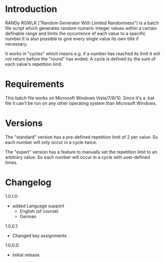 # Introduction

RANDy RGWLR ("Random Generator With Limited Randomness") is a batch file script which 
generates random numeric integer values within a certain definable range and limits the 
occurrence of each value to a specific number.It is also possible to give every single 
value its own title if necessary.

It works in "cycles" which means e.g. if a number has reached its limit it will not 
return before the "round" has ended. A cycle is defined by the sum of each value's 
repetition limit.

# Requirements

This batch file works on Microsoft Windows Vista/7/8/10.
Since it's a .bat file it can't be run on any other operating system than Microsoft Windows.

# Versions

The "standard" version has a pre-defined repetition limit of 2 per value. So each number
will only occur in a cycle twice.

The "expert" version has a feature to manually set the repetition limit to an arbitrary
value. So each number will occur in a cycle with user-defined times.

# Changelog

1.0.1.0:
- added Language support
  - English (of course)
  - German

1.0.0.1:
- Changed key assignments

1.0.0.0:
- Initial release
